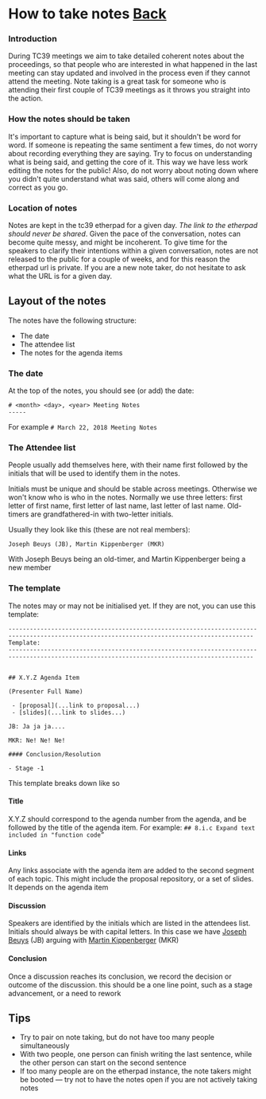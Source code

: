 # How to take notes [Back](tc39.md)

### Introduction

During TC39 meetings we aim to take detailed coherent notes about the proceedings, so that people who are interested in what happened in the last meeting can stay updated and involved in the process even if they cannot attend the meeting. Note taking is a great task for someone who is attending their first couple of TC39 meetings as it throws you straight into the action.

### How the notes should be taken

It's important to capture what is being said, but it shouldn't be word for word. If someone is
repeating the same sentiment a few times, do not worry about recording everything they are saying.
Try to focus on understanding what is being said, and getting the core of it. This way we have less
work editing the notes for the public! Also, do not worry about noting down where you didn't quite
understand what was said, others will come along and correct as you go.

### Location of notes

Notes are kept in the tc39 etherpad for a given day. *The link to the etherpad should never be shared*. Given the pace of the conversation, notes can become quite messy, and might be incoherent. To give time for the speakers to clarify their intentions within a given conversation, notes are not released to the public for a couple of weeks, and for this reason the etherpad url is private. If you are a new note taker, do not hesitate to ask what the URL is for a given day.

## Layout of the notes

The notes have the following structure:
- The date
- The attendee list
- The notes for the agenda items

### The date

At the top of the notes, you should see (or add) the date:

```
# <month> <day>, <year> Meeting Notes
-----
```

For example `# March 22, 2018 Meeting Notes`

### The Attendee list


People usually add themselves here, with their name first followed by the initials that will be used to identify them in the notes.

Initials must be unique and should be stable across meetings. Otherwise we won't know who is who in the notes. Normally we use three letters: first letter of first name, first letter of last name, last letter of last name. Old-timers are grandfathered-in with two-letter initials.

Usually they look like this (these are not real members):

```
Joseph Beuys (JB), Martin Kippenberger (MKR)
```
With Joseph Beuys being an old-timer, and Martin Kippenberger being a new member

### The template

The notes may or may not be initialised yet. If they are not, you can use this template:

```
-------------------------------------------------------------------------------------------------------------------------------------------
Template:
-------------------------------------------------------------------------------------------------------------------------------------------
    
    
## X.Y.Z Agenda Item 
 
(Presenter Full Name)
 
 - [proposal](...link to proposal...)
 - [slides](...link to slides...)
 
JB: Ja ja ja....
 
MKR: Ne! Ne! Ne!
 
#### Conclusion/Resolution
 
- Stage -1 
```

This template breaks down like so

#### Title

X.Y.Z should correspond to the agenda number from the agenda, and be followed by the title of the agenda item. For example: `## 8.i.c Expand text included in "function code”`

#### Links

Any links associate with the agenda item are added to the second segment of each topic. This might include the proposal repository, or a set of slides. It depends on the agenda item

#### Discussion

Speakers are identified by the initials which are listed
in the attendees list. Initials should always be with capital letters. In this case we have [Joseph
Beuys](https://www.youtube.com/watch?v=py_uEHL-la4) (JB) arguing with [Martin
Kippenberger](https://www.youtube.com/watch?v=MJxktqTgRlM) (MKR)

#### Conclusion

Once a discussion reaches its conclusion, we record the decision or outcome of the discussion. this
should be a one line point, such as a stage advancement, or a need to rework

## Tips

- Try to pair on note taking, but do not have too many people simultaneously
- With two people, one person can finish writing the last sentence, while the other person can start on the second sentence
- If too many people are on the etherpad instance, the note takers might be booted — try not to have the notes open if you are not actively taking notes

